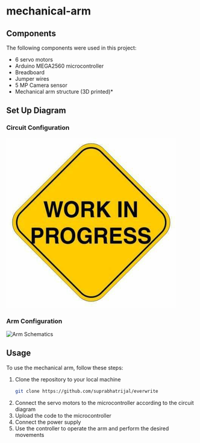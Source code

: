 # mechanical-arm


## Components

The following components were used in this project:

* 6 servo motors
* Arduino MEGA2560 microcontroller
* Breadboard
* Jumper wires
* 5 MP Camera sensor
* Mechanical arm structure (3D printed)*

## Set Up Diagram

### Circuit Configuration
![Circuit Diagram](/pictures/Circuit_Diagram.jpg)

### Arm Configuration
![Arm Schematics](/pictures/schematics.jpg)

## Usage

To use the mechanical arm, follow these steps:

1. Clone the repository to your local machine
    ```bash
    git clone https://github.com/suprabhatrijal/everwrite
    ```
2. Connect the servo motors to the microcontroller according to the circuit diagram
3. Upload the code to the microcontroller
4. Connect the power supply
5. Use the controller to operate the arm and perform the desired movements